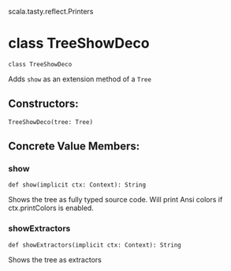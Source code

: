 scala.tasty.reflect.Printers
# class TreeShowDeco

<pre><code class="language-scala" >class TreeShowDeco</pre></code>
Adds `show` as an extension method of a `Tree`

## Constructors:
<pre><code class="language-scala" >TreeShowDeco(tree: Tree)</pre></code>

## Concrete Value Members:
### show
<pre><code class="language-scala" >def show(implicit ctx: Context): String</pre></code>
Shows the tree as fully typed source code.
Will print Ansi colors if ctx.printColors is enabled.

### showExtractors
<pre><code class="language-scala" >def showExtractors(implicit ctx: Context): String</pre></code>
Shows the tree as extractors

